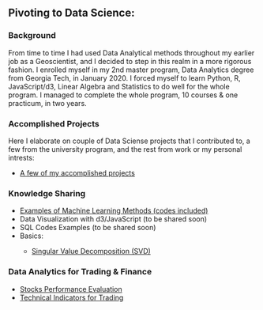 <h2> Pivoting to Data Science: </h2>
<h3>Background</h3>
  <p>From time to time I had used Data Analytical methods throughout my earlier job as a Geoscientist, 
  and I decided to step in this realm in a more rigorous fashion. I enrolled myself in my 2nd master 
  program, Data Analytics degree from Georgia Tech, in January 2020. I forced myself to learn Python, 
  R, JavaScript/d3, Linear Algebra and Statistics to do well for the whole program. I managed to complete the whole 
  program, 10 courses & one practicum, in two years.  </p>
  
<h3>Accomplished Projects</h3>
  <p> Here I elaborate on couple of Data Sciense projects that I contributed to, a few from the university program, and the rest from work or my personal intrests:</p>
  
  <ul>
    <li> <a href="Accomplished_Projects/README.md">A few of my accomplished projects </a></li></ul>
<h3>Knowledge Sharing</h3>  
<ul>
    <li><a href="MachineLearning/README.md">Examples of Machine Learning Methods (codes included)</a></li>
    <li>Data Visualization with d3/JavaScript (to be shared soon) </li>
    <li>SQL Codes Examples (to be shared soon)</li>
  <li> Basics: </li>
  <ul>
    <li><a href="Basics/SVD/README.md">Singular Value Decomposition (SVD)</a></li>   
  </ul></ul>
  
  <h3>Data Analytics for Trading & Finance</h3>
  <ul>
    <li><a href='Stocks_Performance_Evaluation/README.md'>Stocks Performance Evaluation</a></li>
    <li><a href='Technical_Indicators/README.md'>Technical Indicators for Trading</a></li>
  </ul>
  
